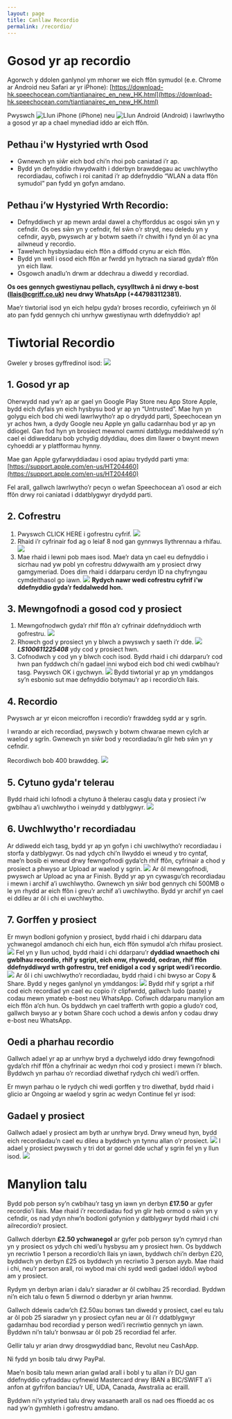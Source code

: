 ```yaml
---
layout: page
title: Canllaw Recordio
permalink: /recordio/
---
```

# Gosod yr ap recordio
Agorwch y ddolen ganlynol ym mhorwr we eich ffôn symudol (e.e. Chrome ar Android neu Safari ar yr iPhone):
[https://download-hk.speechocean.com/tiantianairec_en_new_HK.html](https://download-hk.speechocean.com/tiantianairec_en_new_HK.html)

Pwyswch ![Llun iPhone](/assets/images/ios.png) (iPhone) neu ![Llun Android](/assets/images/android.png) (Android) i lawrlwytho a gosod yr ap a chael mynediad iddo ar eich ffôn.

## Pethau i'w Hystyried wrth Osod
* Gwnewch yn siŵr eich bod chi’n rhoi pob caniatad i’r ap.
* Bydd yn defnyddio rhwydwaith i dderbyn brawddegau ac uwchlwytho recordiadau, cofiwch i roi canitad i’r ap ddefnyddio “WLAN a data ffôn symudol” pan fydd yn gofyn amdano.

## Pethau i’w Hystyried Wrth Recordio:
* Defnyddiwch yr ap mewn ardal dawel a chyfforddus ac osgoi sŵn yn y cefndir. Os oes sŵn yn y cefndir, fel sŵn o’r stryd, neu deledu yn y cefndir, ayyb, pwyswch ar y botwm saeth i’r chwith i fynd yn ôl ac yna ailwneud y recordio.
* Tawelwch hysbysiadau eich ffôn a diffodd crynu ar eich ffôn.
* Bydd yn well i osod eich ffôn ar fwrdd yn hytrach na siarad gyda’r ffôn yn eich llaw.
* Osgowch anadlu’n drwm ar ddechrau a diwedd y recordiad.

**Os oes gennych gwestiynau pellach, cysylltwch â ni drwy e-bost (llais@cgriff.co.uk) neu drwy WhatsApp (+447983112381).**


Mae’r tiwtorial isod yn eich helpu gyda’r broses recordio, cyfeiriwch yn ôl ato pan fydd gennych chi unrhyw gwestiynau wrth ddefnyddio’r ap!

# Tiwtorial Recordio
Gweler y broses gyffredinol isod:
![](/assets/images/diagram.png)

## 1. Gosod yr ap
Oherwydd nad yw’r ap ar gael yn Google Play Store neu App Store Apple, bydd eich dyfais yn eich hysbysu bod yr ap yn “Untrusted”. Mae hyn yn golygu eich bod chi wedi lawrlwytho’r ap o drydydd parti, Speechocean yn yr achos hwn, a dydy Google neu Apple yn gallu cadarnhau bod yr ap yn ddiogel. Gan fod hyn yn brosiect mewnol cwmni datblygu meddalwedd sy’n cael ei ddiweddaru bob ychydig ddyddiau, does dim llawer o bwynt mewn cyhoeddi ar y platfformau hynny. 

Mae gan Apple gyfarwyddiadau i osod apiau trydydd parti yma: [https://support.apple.com/en-us/HT204460](https://support.apple.com/en-us/HT204460)

Fel arall, gallwch lawrlwytho’r pecyn o wefan Speechocean a’i osod ar eich ffôn drwy roi caniatad i ddatblygwyr drydydd parti.

## 2. Cofrestru
1. Pwyswch CLICK HERE i gofrestru cyfrif.
![](/assets/images/1.png)
2. Rhaid i’r cyfrinair fod ag o leiaf 8 nod gan gynnwys llythrennau a rhifau.
![](/assets/images/2.png)
3. Mae rhaid i lewni pob maes isod. Mae’r data yn cael eu defnyddio i sicrhau nad yw pobl yn cofrestru ddwywaith am y prosiect drwy gamgymeriad. Does dim rhaid i ddarparu cerdyn ID na chyfryngau cymdeithasol go iawn.
![](/assets/images/3.png)
**Rydych nawr wedi cofrestru cyfrif i’w ddefnyddio gyda’r feddalwedd hon.**

## 3. Mewngofnodi a gosod cod y prosiect
1. Mewngofnodwch gyda’r rhif ffôn a’r cyfrinair ddefnyddioch wrth gofrestru.
![](/assets/images/4.png)
2. Rhowch god y prosiect yn y blwch a pwyswch y saeth i’r dde.
![](/assets/images/5.png)
***LS100611225408*** ydy cod y prosiect hwn.
3. Cofnodwch y cod yn y blwch coch isod. Bydd rhaid i chi ddarparu’r cod hwn pan fyddwch chi’n gadael inni wybod eich bod chi wedi cwblhau’r tasg.
Pwyswch OK i gychwyn.
![](/assets/images/6.png)
Bydd tiwtorial yr ap yn ymddangos sy’n esbonio sut mae defnyddio botymau’r ap i recordio’ch llais.

## 4. Recordio
Pwyswch ar yr eicon meicroffon i recordio’r frawddeg sydd ar y sgrîn.

I wrando ar eich recordiad, pwyswch y botwm chwarae mewn cylch ar waelod y sgrîn. Gwnewch yn siŵr bod y recordiadau’n glir heb sŵn yn y cefndir.

Recordiwch bob 400 brawddeg.
![](/assets/images/7.png)

## 5. Cytuno gyda'r telerau
Bydd rhaid ichi lofnodi a chytuno â thelerau casglu data y prosiect i’w gwblhau a’i uwchlwytho i weinydd y datblygwyr.
![](/assets/images/16.png)

## 6. Uwchlwytho'r recordiadau
Ar ddiwedd eich tasg, bydd yr ap yn gofyn i chi uwchlwytho’r recordiadau i storfa y datblygwyr. Os nad ydych chi’n llwyddo ei wneud y tro cyntaf, mae’n bosib ei wneud drwy fewngofnodi gyda’ch rhif ffôn, cyfrinair a chod y prosiect a phwyso ar Upload ar waelod y sgrin. 
![](/assets/images/8.png)
Ar ôl mewngofnodi, pwyswch ar Upload ac yna ar Finish. Bydd yr ap yn cywasgu’ch recordiadau i mewn i archif a’i uwchlwytho. Gwnewch yn siŵr bod gennych chi 500MB o le yn rhydd ar eich ffôn i greu’r archif a’i uwchlwytho. Bydd yr archif yn cael ei ddileu ar ôl i chi ei uwchlwytho.

## 7. Gorffen y prosiect
Er mwyn bodloni gofynion y prosiect, bydd rhaid i chi ddarparu data ychwanegol amdanoch chi eich hun, eich ffôn symudol a’ch rhifau prosiect.
![](/assets/images/15.png)
Fel yn y llun uchod, bydd rhaid i chi ddarparu’r **dyddiad wnaethoch chi gwblhau recordio, rhif y sgript, eich enw, rhywedd, oedran, rhif ffôn ddefnyddiwyd wrth gofrestru, tref enidigol a cod y sgript wedi’i recordio**.
![](/assets/images/10.png)
Ar ôl i chi uwchlwytho’r recordiadau, bydd rhaid i chi bwyso ar Copy & Share. Bydd y neges ganlynol yn ymddangos:
![](/assets/images/11.png)
Bydd rhif y sgript a rhif cod eich recordiad yn cael eu copio i’r clipfwrdd, gallwch ludo (paste) y codau mewn ymateb e-bost neu WhatsApp. Cofiwch ddarparu manylion am eich ffôn a’ch hun. Os byddwch yn cael trafferth wrth gopio a gludo’r cod, gallwch bwyso ar y botwn Share coch uchod a dewis anfon y codau drwy e-bost neu WhatsApp.

## Oedi a pharhau recordio
Gallwch adael yr ap ar unrhyw bryd a dychwelyd iddo drwy fewngofnodi gyda’ch rhif ffôn a chyfrinair ac wedyn rhoi cod y prosiect i mewn i’r blwch. Byddwch yn parhau o’r recordiad diwethaf rydych chi wedi’i orffen.

Er mwyn parhau o le rydych chi wedi gorffen y tro diwethaf, bydd rhaid i glicio ar Ongoing ar waelod y sgrin ac wedyn Continue fel yr isod:

## Gadael y prosiect
Gallwch adael y prosiect am byth ar unrhyw bryd. Drwy wneud hyn, bydd eich recordiadau’n cael eu dileu a byddwch yn tynnu allan o’r prosiect.
![](/assets/images/12.png)
I adael y prosiect pwyswch y tri dot ar gornel dde uchaf y sgrin fel yn y llun isod. 
![](/assets/images/13.png)

# Manylion talu
Bydd pob person sy’n cwblhau’r tasg yn iawn yn derbyn **£17.50** ar gyfer recordio’i llais. Mae rhaid i’r recordiadau fod yn glir heb ormod o sŵn yn y cefndir, os nad ydyn nhw’n bodloni gofynion y datblygwyr bydd rhaid i chi ailrecordio’r prosiect.

Gallwch dderbyn **£2.50 ychwanegol** ar gyfer pob person sy’n cymryd rhan yn y prosiect os ydych chi wedi’u hysbysu am y prosiect hwn. Os byddwch yn recriwtio 1 person a recordio’ch llais yn iawn, byddwch chi’n derbyn £20, byddwch yn derbyn £25 os byddwch yn recriwtio 3 person ayyb. Mae rhaid i chi, neu’r person arall, roi wybod mai chi sydd wedi gadael iddo/i wybod am y prosiect.

Rydym yn derbyn arian i dalu’r siaradwr ar ôl cwblhau 25 recordiad. Byddwn ni’n eich talu o fewn 5 diwrnod o dderbyn yr arian hwnnw.

Gallwch ddewis cadw’ch £2.50au bonws tan diwedd y prosiect, cael eu talu ar ôl pob 25 siaradwr yn y prosiect cyfan neu ar ôl i’r ddatblygwyr gadarnhau bod recordiad y person wedi’i recriwtio gennych yn iawn. Byddwn ni’n talu’r bonwsau ar ôl pob 25 recordiad fel arfer.

Gellir talu yr arian drwy drosgwyddiad banc, Revolut neu CashApp.

Ni fydd yn bosib talu drwy PayPal.

Mae’n bosib talu mewn arian gwlad arall i bobl y tu allan i’r DU gan ddefnyddio cyfraddau cyfnewid Mastercard drwy IBAN a BIC/SWIFT a'i anfon at gyfrifon banciau’r UE, UDA, Canada, Awstralia ac eraill.

Byddwn ni’n ystyried talu drwy wasanaeth arall os nad oes ffioedd ac os nad yw’n gymhleth i gofrestru amdano.
